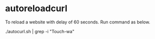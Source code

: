 # autoreloadcurl
To reload a website with delay of 60 seconds. Run command as below.

./autocurl.sh | grep -i "Touch-wa"
